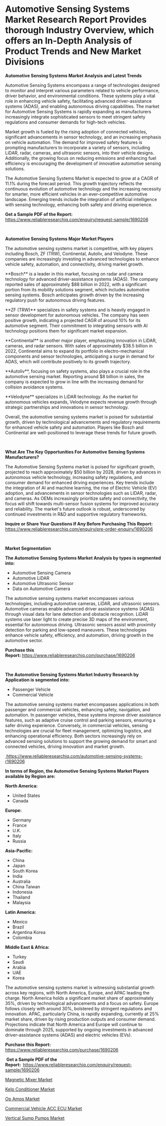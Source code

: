 <p><h1>Automotive Sensing Systems Market Research Report Provides thorough Industry Overview, which offers an In-Depth Analysis of Product Trends and New Market Divisions</h1></p><p><strong>Automotive Sensing Systems Market Analysis and Latest Trends</strong></p>
<p><p>Automotive Sensing Systems encompass a range of technologies designed to monitor and interpret various parameters related to vehicle performance, driver behavior, and environmental conditions. These systems play a vital role in enhancing vehicle safety, facilitating advanced driver-assistance systems (ADAS), and enabling autonomous driving capabilities. The market for Automotive Sensing Systems is rapidly expanding as manufacturers increasingly integrate sophisticated sensors to meet stringent safety regulations and consumer demands for high-tech vehicles.</p><p>Market growth is fueled by the rising adoption of connected vehicles, significant advancements in sensor technology, and an increasing emphasis on vehicle automation. The demand for improved safety features is prompting manufacturers to incorporate a variety of sensors, including LiDAR, radar, cameras, and ultrasonic sensors, into their vehicle designs. Additionally, the growing focus on reducing emissions and enhancing fuel efficiency is encouraging the development of innovative automotive sensing solutions.</p><p>The Automotive Sensing Systems Market is expected to grow at a CAGR of 11.1% during the forecast period. This growth trajectory reflects the continuous evolution of automotive technology and the increasing necessity for smarter, more efficient vehicles in an ever-competitive automotive landscape. Emerging trends include the integration of artificial intelligence with sensing technology, enhancing both safety and driving experience.</p></p>
<p><strong>Get a Sample PDF of the Report:&nbsp;</strong> <a href="https://www.reliableresearchiq.com/enquiry/request-sample/1690206?utm_campaign=904&utm_medium=2&utm_source=Github&utm_content=ia&utm_term=17102024&utm_id=automotive-sensing-systems">https://www.reliableresearchiq.com/enquiry/request-sample/1690206</a></p>
<p>&nbsp;</p>
<p><strong>Automotive Sensing Systems Major Market Players</strong></p>
<p><p>The automotive sensing systems market is competitive, with key players including Bosch, ZF (TRW), Continental, Autoliv, and Velodyne. These companies are increasingly investing in advanced technologies to enhance vehicle safety, automation, and connectivity, driving market growth.</p><p>**Bosch** is a leader in this market, focusing on radar and camera technology for advanced driver-assistance systems (ADAS). The company reported sales of approximately $88 billion in 2022, with a significant portion from its mobility solutions segment, which includes automotive sensing systems. Bosch anticipates growth driven by the increasing regulatory push for autonomous driving features.</p><p>**ZF (TRW)** specializes in safety systems and is heavily engaged in sensor development for autonomous vehicles. The company has seen positive growth, indicating a projected CAGR of around 10% for its automotive segment. Their commitment to integrating sensors with AI technology positions them for significant market expansion.</p><p>**Continental** is another major player, emphasizing innovation in LiDAR, cameras, and radar sensors. With sales of approximately $38.5 billion in 2022, Continental aims to expand its portfolio in electro-mechanical components and sensor technologies, anticipating a surge in demand for ADAS, which will contribute positively to its growth trajectory.</p><p>**Autoliv**, focusing on safety systems, also plays a crucial role in the automotive sensing market. Reporting around $8 billion in sales, the company is expected to grow in line with the increasing demand for collision avoidance systems.</p><p>**Velodyne** specializes in LiDAR technology. As the market for autonomous vehicles expands, Velodyne expects revenue growth through strategic partnerships and innovations in sensor technology.</p><p>Overall, the automotive sensing systems market is poised for substantial growth, driven by technological advancements and regulatory requirements for enhanced vehicle safety and automation. Players like Bosch and Continental are well-positioned to leverage these trends for future growth.</p></p>
<p>&nbsp;</p>
<p><strong>What Are The Key Opportunities For Automotive Sensing Systems Manufacturers?</strong></p>
<p><p>The Automotive Sensing Systems market is poised for significant growth, projected to reach approximately $50 billion by 2028, driven by advances in autonomous vehicle technology, increasing safety regulations, and consumer demand for enhanced driving experiences. Key trends include the integration of AI and machine learning, the rise of Electric Vehicle (EV) adoption, and advancements in sensor technologies such as LIDAR, radar, and cameras. As OEMs increasingly prioritize safety and connectivity, the focus will shift towards multi-sensor fusion systems for improved accuracy and reliability. The market's future outlook is robust, underscored by continued investments in R&D and supportive regulatory frameworks.</p></p>
<p><strong>Inquire or Share Your Questions If Any Before Purchasing This Report:</strong> <a href="https://www.reliableresearchiq.com/enquiry/pre-order-enquiry/1690206?utm_campaign=904&utm_medium=2&utm_source=Github&utm_content=ia&utm_term=17102024&utm_id=automotive-sensing-systems">https://www.reliableresearchiq.com/enquiry/pre-order-enquiry/1690206</a></p>
<p>&nbsp;</p>
<p><strong>Market Segmentation</strong></p>
<p><strong>The Automotive Sensing Systems Market Analysis by types is segmented into:</strong></p>
<p><ul><li>Automotive Sensing Camera</li><li>Automotive LiDAR</li><li>Automotive Ultrasonic Sensor</li><li>Data on Automotive Camera</li></ul></p>
<p><p>The automotive sensing systems market encompasses various technologies, including automotive cameras, LiDAR, and ultrasonic sensors. Automotive cameras enable advanced driver assistance systems (ADAS) through visual data for lane detection and obstacle recognition. LiDAR systems use laser light to create precise 3D maps of the environment, essential for autonomous driving. Ultrasonic sensors assist with proximity detection for parking and low-speed maneuvers. These technologies enhance vehicle safety, efficiency, and automation, driving growth in the automotive sector.</p></p>
<p><strong>Purchase this Report:&nbsp;</strong><a href="https://www.reliableresearchiq.com/purchase/1690206?utm_campaign=904&utm_medium=2&utm_source=Github&utm_content=ia&utm_term=17102024&utm_id=automotive-sensing-systems">https://www.reliableresearchiq.com/purchase/1690206</a></p>
<p>&nbsp;</p>
<p><strong>The Automotive Sensing Systems Market Industry Research by Application is segmented into:</strong></p>
<p><ul><li>Passenger Vehicle</li><li>Commercial Vehicle</li></ul></p>
<p><p>The automotive sensing systems market encompasses applications in both passenger and commercial vehicles, enhancing safety, navigation, and automation. In passenger vehicles, these systems improve driver assistance features, such as adaptive cruise control and parking sensors, ensuring a safer driving experience. Conversely, in commercial vehicles, sensing technologies are crucial for fleet management, optimizing logistics, and enhancing operational efficiency. Both sectors increasingly rely on advanced sensing solutions to support the growing demand for smart and connected vehicles, driving innovation and market growth.</p></p>
<p><a href="https://www.reliableresearchiq.com/automotive-sensing-systems-r1690206?utm_campaign=904&utm_medium=2&utm_source=Github&utm_content=ia&utm_term=17102024&utm_id=automotive-sensing-systems">&nbsp;https://www.reliableresearchiq.com/automotive-sensing-systems-r1690206</a></p>
<p><strong>In terms of Region, the Automotive Sensing Systems Market Players available by Region are:</strong></p>
<p>
    <p> <strong> North America: </strong>
        <ul>
            <li>United States</li>
            <li>Canada</li>
        </ul>
        </p> 
    <p> <strong> Europe: </strong>
        <ul>
            <li>Germany</li>
            <li>France</li>
            <li>U.K.</li>
            <li>Italy</li>
            <li>Russia</li>
        </ul>
        </p> 
    <p> <strong> Asia-Pacific: </strong>
        <ul>
            <li>China</li>
            <li>Japan</li>
            <li>South Korea</li>
            <li>India</li>
            <li>Australia</li>
            <li>China Taiwan</li>
            <li>Indonesia</li>
            <li>Thailand</li>
            <li>Malaysia</li>
        </ul>
        </p> 
    <p> <strong> Latin America: </strong>
        <ul>
            <li>Mexico</li>
            <li>Brazil</li>
            <li>Argentina Korea</li>
            <li>Colombia</li>
        </ul>
        </p> 
    <p> <strong> Middle East & Africa: </strong>
        <ul>
            <li>Turkey</li>
            <li>Saudi</li>
            <li>Arabia</li>
            <li>UAE</li>
            <li>Korea</li>
        </ul>
    </p>
    </p>
<p><p>The automotive sensing systems market is witnessing substantial growth across key regions, with North America, Europe, and APAC leading the charge. North America holds a significant market share of approximately 35%, driven by technological advancements and a focus on safety. Europe follows closely with around 30%, bolstered by stringent regulations and innovation. APAC, particularly China, is rapidly expanding, currently at 25% market share, driven by rising production outputs and consumer demand. Projections indicate that North America and Europe will continue to dominate through 2025, supported by ongoing investments in advanced driver-assistance systems (ADAS) and electric vehicles (EVs).</p></p>
<p><strong>Purchase this Report: </strong><a href="https://www.reliableresearchiq.com/purchase/1690206?utm_campaign=904&utm_medium=2&utm_source=Github&utm_content=ia&utm_term=17102024&utm_id=automotive-sensing-systems">https://www.reliableresearchiq.com/purchase/1690206</a></p>
<p>&nbsp;<strong>Get a Sample PDF of the Report:&nbsp;&nbsp;</strong><a href="https://www.reliableresearchiq.com/enquiry/request-sample/1690206?utm_campaign=904&utm_medium=2&utm_source=Github&utm_content=ia&utm_term=17102024&utm_id=automotive-sensing-systems">https://www.reliableresearchiq.com/enquiry/request-sample/1690206</a></p>
<p><strong></strong></p>
<p><p><a href="https://issuu.com/reportprime-2/docs/magnetic-mixer-market-size-2030.ppt_ed3dfa6699b386?utm_campaign=904&utm_medium=2&utm_source=Github&utm_content=ia&utm_term=17102024&utm_id=automotive-sensing-systems">Magnetic Mixer Market</a></p><p><a href="https://www.linkedin.com/pulse/kelp-conditioner-industry-resonance-146-amplification-across-inpxe?utm_campaign=904&utm_medium=2&utm_source=Github&utm_content=ia&utm_term=17102024&utm_id=automotive-sensing-systems">Kelp Conditioner Market</a></p><p><a href="https://www.linkedin.com/pulse/driving-forces-global-op-amps-market-trends-applications-regional-hu3kc?utm_campaign=904&utm_medium=2&utm_source=Github&utm_content=ia&utm_term=17102024&utm_id=automotive-sensing-systems">Op Amps Market</a></p><p><a href="https://github.com/naodanhluon8/Market-Research-Report-List-1/blob/main/commercial-vehicle-acc-ecu-market.md?utm_campaign=904&utm_medium=2&utm_source=Github&utm_content=ia&utm_term=17102024&utm_id=automotive-sensing-systems">Commercial Vehicle ACC ECU Market</a></p><p><a href="https://issuu.com/reportprime-2/docs/vertical-sump-pumps-market-size-203_7085ddb949f507?utm_campaign=904&utm_medium=2&utm_source=Github&utm_content=ia&utm_term=17102024&utm_id=automotive-sensing-systems">Vertical Sump Pumps Market</a></p></p>